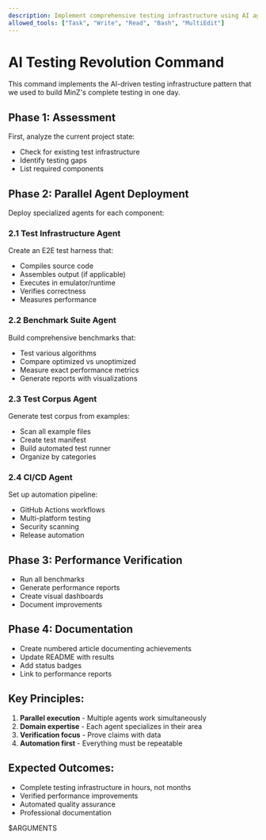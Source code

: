 ```yaml
---
description: Implement comprehensive testing infrastructure using AI agent orchestration
allowed_tools: ["Task", "Write", "Read", "Bash", "MultiEdit"]
---
```


# AI Testing Revolution Command

This command implements the AI-driven testing infrastructure pattern that we used to build MinZ's complete testing in one day.

## Phase 1: Assessment
First, analyze the current project state:
- Check for existing test infrastructure
- Identify testing gaps
- List required components

## Phase 2: Parallel Agent Deployment

Deploy specialized agents for each component:

### 2.1 Test Infrastructure Agent
Create an E2E test harness that:
- Compiles source code
- Assembles output (if applicable)
- Executes in emulator/runtime
- Verifies correctness
- Measures performance

### 2.2 Benchmark Suite Agent
Build comprehensive benchmarks that:
- Test various algorithms
- Compare optimized vs unoptimized
- Measure exact performance metrics
- Generate reports with visualizations

### 2.3 Test Corpus Agent
Generate test corpus from examples:
- Scan all example files
- Create test manifest
- Build automated test runner
- Organize by categories

### 2.4 CI/CD Agent
Set up automation pipeline:
- GitHub Actions workflows
- Multi-platform testing
- Security scanning
- Release automation

## Phase 3: Performance Verification
- Run all benchmarks
- Generate performance reports
- Create visual dashboards
- Document improvements

## Phase 4: Documentation
- Create numbered article documenting achievements
- Update README with results
- Add status badges
- Link to performance reports

## Key Principles:
1. **Parallel execution** - Multiple agents work simultaneously
2. **Domain expertise** - Each agent specializes in their area
3. **Verification focus** - Prove claims with data
4. **Automation first** - Everything must be repeatable

## Expected Outcomes:
- Complete testing infrastructure in hours, not months
- Verified performance improvements
- Automated quality assurance
- Professional documentation

$ARGUMENTS